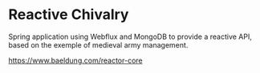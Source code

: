 # Reactive Chivalry

Spring application using Webflux and MongoDB to provide a reactive API, based on the exemple of medieval army management.


https://www.baeldung.com/reactor-core